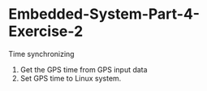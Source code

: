 Embedded-System-Part-4-Exercise-2
=================================
Time synchronizing

1. Get the GPS time from GPS input data<br/>
2. Set GPS time to Linux system.
